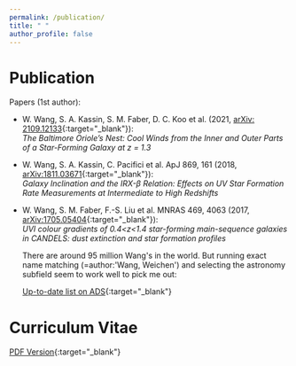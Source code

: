 ```yaml
---
permalink: /publication/
title: " "
author_profile: false
---
```


Publication
===========

Papers (1st author):

 + W. Wang, S. A. Kassin, S. M. Faber, D. C. Koo et al. (2021, [arXiv: 2109.12133](https://arxiv.org/abs/2109.12133){:target="_blank"}):\
 *The Baltimore Oriole’s Nest: Cool Winds from the Inner and Outer Parts of a Star-Forming Galaxy at z = 1.3*

  + W. Wang, S. A. Kassin, C. Pacifici et al. ApJ 869, 161 (2018, [arXiv:1811.03671](https://arxiv.org/abs/1811.03671){:target="_blank"}):\
  *Galaxy Inclination and the IRX-β Relation: Effects on UV Star Formation Rate Measurements at Intermediate to High Redshifts*

  + W. Wang, S. M. Faber, F.-S. Liu et al. MNRAS 469, 4063 (2017, [arXiv:1705.05404](https://arxiv.org/abs/1705.05404){:target="_blank"}):\
  *UVI colour gradients of 0.4<z<1.4 star-forming main-sequence galaxies in CANDELS: dust extinction and star formation profiles*


    There are around 95 million Wang's in the world. But running exact name matching (=author:'Wang, Weichen') and selecting the astronomy subfield seem to work well to pick me out: 
 
    [Up-to-date list on ADS](https://ui.adsabs.harvard.edu/search/filter_database_fq_database=OR&filter_database_fq_database=database%3A%22astronomy%22&format=SHORT&fq=%7B!type%3Daqp%20v%3D%24fq_database%7D&fq_database=(database%3A%22astronomy%22)&q=%3Dauthor%3A(%22Wang%2C%20Weichen%22)%20AND%20pubdate%3A%5B2016-01%20TO%20*%5D&sort=date%20desc%2C%20bibcode%20desc&unprocessed_parameter=qform&unprocessed_parameter=Relative%20Weights&p_=0){:target="_blank"}

Curriculum Vitae
================
[PDF Version](http://WeichenStars.github.io/files/WWang_JHU.pdf){:target="_blank"}